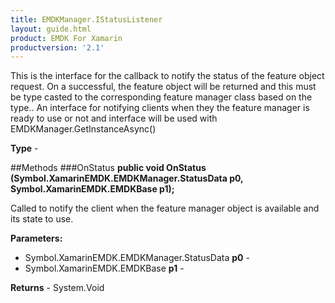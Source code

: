 ```yaml
---
title: EMDKManager.IStatusListener
layout: guide.html
product: EMDK For Xamarin
productversion: '2.1'
---
```

This is the interface for the callback to notify the status of the feature object request. On a successful, the feature object will be returned and this must be type casted to the corresponding feature manager class based on the type.. An interface for notifying clients when they the feature manager is ready to use or not and interface will be used with EMDKManager.GetInstanceAsync()

**Type** - 

##Methods
###OnStatus
**public void OnStatus (Symbol.XamarinEMDK.EMDKManager.StatusData p0, Symbol.XamarinEMDK.EMDKBase p1);**

Called to notify the client when the feature manager object is available and its state to use.

**Parameters:** 

* Symbol.XamarinEMDK.EMDKManager.StatusData **p0** - 
* Symbol.XamarinEMDK.EMDKBase **p1** - 

**Returns** - System.Void
















